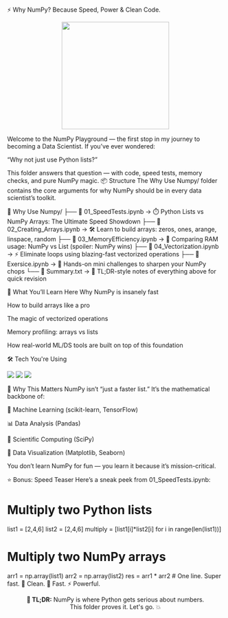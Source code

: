 ⚡ Why NumPy? Because Speed, Power & Clean Code.
<p align="center"> <img src="https://media.giphy.com/media/f9k1tV7HyORcngKF8v/giphy.gif" width="250"/> </p>
Welcome to the NumPy Playground — the first stop in my journey to becoming a Data Scientist. If you’ve ever wondered:

“Why not just use Python lists?”

This folder answers that question — with code, speed tests, memory checks, and pure NumPy magic.
📦 Structure
The Why Use Numpy/ folder contains the core arguments for why NumPy should be in every data scientist’s toolkit.

📁 Why Use Numpy/
├── 📄 01_SpeedTests.ipynb       → ⏱️ Python Lists vs NumPy Arrays: The Ultimate Speed Showdown
├── 📄 02_Creating_Arrays.ipynb  → 🛠️ Learn to build arrays: zeros, ones, arange, linspace, random
├── 📄 03_MemoryEfficiency.ipynb → 💾 Comparing RAM usage: NumPy vs List (spoiler: NumPy wins)
├── 📄 04_Vectorization.ipynb    → ⚡ Eliminate loops using blazing-fast vectorized operations
├── 📄 Exersice.ipynb            → 🧠 Hands-on mini challenges to sharpen your NumPy chops
└── 📄 Summary.txt               → 📜 TL;DR-style notes of everything above for quick revision

🧠 What You’ll Learn Here
Why NumPy is insanely fast

How to build arrays like a pro

The magic of vectorized operations

Memory profiling: arrays vs lists

How real-world ML/DS tools are built on top of this foundation

🛠️ Tech You're Using
<p align="left"> <img src="https://img.shields.io/badge/Python-3776AB?style=flat&logo=python&logoColor=white"/> <img src="https://img.shields.io/badge/Jupyter_Notebook-F37626?style=flat&logo=jupyter&logoColor=white"/> <img src="https://img.shields.io/badge/NumPy-013243?style=flat&logo=numpy&logoColor=white"/> </p>
🚀 Why This Matters
NumPy isn’t “just a faster list.”
It’s the mathematical backbone of:

🔬 Machine Learning (scikit-learn, TensorFlow)

📊 Data Analysis (Pandas)

🧪 Scientific Computing (SciPy)

🧱 Data Visualization (Matplotlib, Seaborn)

You don’t learn NumPy for fun — you learn it because it’s mission-critical.

⭐ Bonus: Speed Teaser
Here’s a sneak peek from 01_SpeedTests.ipynb:

# Multiply two Python lists
list1 = [2,4,6]
list2 = [2,4,6]
multiply = [list1[i]*list2[i] for i in range(len(list1))]

# Multiply two NumPy arrays
arr1 = np.array(list1)
arr2 = np.array(list2)
res = arr1 * arr2  # One line. Super fast.
🧠 Clean. 💨 Fast. ⚡ Powerful.

<p align="center"> <strong>🎯 TL;DR:</strong> NumPy is where Python gets serious about numbers. <br/> This folder proves it. Let's go. 💥 </p>
